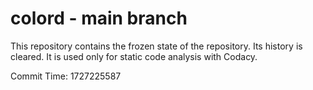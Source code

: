# colord - main branch

This repository contains the frozen state of the repository.
Its history is cleared. It is used only for static code
analysis with Codacy.

Commit Time: 1727225587